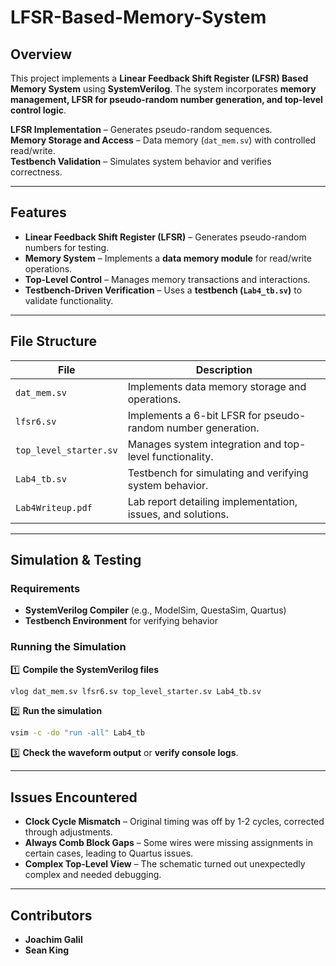 # LFSR-Based-Memory-System

##  Overview  
This project implements a **Linear Feedback Shift Register (LFSR) Based Memory System** using **SystemVerilog**. The system incorporates **memory management, LFSR for pseudo-random number generation, and top-level control logic**.

 **LFSR Implementation** – Generates pseudo-random sequences.  
 **Memory Storage and Access** – Data memory (`dat_mem.sv`) with controlled read/write.  
 **Testbench Validation** – Simulates system behavior and verifies correctness.  

---

##  Features  
- **Linear Feedback Shift Register (LFSR)** – Generates pseudo-random numbers for testing.  
- **Memory System** – Implements a **data memory module** for read/write operations.  
- **Top-Level Control** – Manages memory transactions and interactions.  
- **Testbench-Driven Verification** – Uses a **testbench (`Lab4_tb.sv`)** to validate functionality.  

---

##  File Structure  

| File | Description |  
|------|------------|  
| `dat_mem.sv` | Implements data memory storage and operations. |  
| `lfsr6.sv` | Implements a 6-bit LFSR for pseudo-random number generation. |  
| `top_level_starter.sv` | Manages system integration and top-level functionality. |  
| `Lab4_tb.sv` | Testbench for simulating and verifying system behavior. |  
| `Lab4Writeup.pdf` | Lab report detailing implementation, issues, and solutions. |  

---

##  Simulation & Testing  
### **Requirements**  
- **SystemVerilog Compiler** (e.g., ModelSim, QuestaSim, Quartus)  
- **Testbench Environment** for verifying behavior  

### **Running the Simulation**  
1️⃣ **Compile the SystemVerilog files**  
```sh
vlog dat_mem.sv lfsr6.sv top_level_starter.sv Lab4_tb.sv
```  
2️⃣ **Run the simulation**  
```sh
vsim -c -do "run -all" Lab4_tb
```  
3️⃣ **Check the waveform output** or **verify console logs**.  

---

##  Issues Encountered  
- **Clock Cycle Mismatch** – Original timing was off by 1-2 cycles, corrected through adjustments.  
- **Always Comb Block Gaps** – Some wires were missing assignments in certain cases, leading to Quartus issues.  
- **Complex Top-Level View** – The schematic turned out unexpectedly complex and needed debugging.  

---

##  Contributors  
- **Joachim Galil**  
- **Sean King** 

